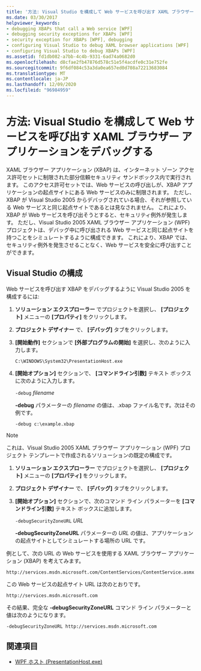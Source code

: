 ```yaml
---
title: '方法: Visual Studio を構成して Web サービスを呼び出す XAML ブラウザー アプリケーションをデバッグする'
ms.date: 03/30/2017
helpviewer_keywords:
- debugging XBAPs that call a Web service [WPF]
- debugging security exceptions for XBAPs [WPF]
- security exception for XBAPs [WPF], debugging
- configuring Visual Studio to debug XAML browser applications [WPF]
- configuring Visual Studio to debug XBAPs [WPF]
ms.assetid: fd1db082-a7bb-4c4b-9331-6ad74a0682d0
ms.openlocfilehash: d8cfae2fb47876d578c51e5f4acdfe0c31e752fe
ms.sourcegitcommit: 9f6df084c53a3da0ea657ed0d708a72213683084
ms.translationtype: MT
ms.contentlocale: ja-JP
ms.lasthandoff: 12/09/2020
ms.locfileid: "96984959"
---
```

# <a name="how-to-configure-visual-studio-to-debug-a-xaml-browser-application-to-call-a-web-service"></a>方法: Visual Studio を構成して Web サービスを呼び出す XAML ブラウザー アプリケーションをデバッグする
XAML ブラウザー アプリケーション (XBAP) は、インターネット ゾーン アクセス許可セットに制限された部分信頼セキュリティ サンドボックス内で実行されます。 このアクセス許可セットでは、Web サービスの呼び出しが、XBAP アプリケーションの起点サイトにある Web サービスのみに制限されます。 ただし、XBAP が Visual Studio 2005 からデバッグされている場合、それが参照している Web サービスと同じ起点サイトであるとは見なされません。 これにより、XBAP が Web サービスを呼び出そうとすると、セキュリティ例外が発生します。 ただし、Visual Studio 2005 XAML ブラウザー アプリケーション (WPF) プロジェクトは、デバッグ中に呼び出される Web サービスと同じ起点サイトを持つことをシミュレートするように構成できます。 これにより、XBAP では、セキュリティ例外を発生させることなく、Web サービスを安全に呼び出すことができます。

## <a name="configuring-visual-studio"></a>Visual Studio の構成
 Web サービスを呼び出す XBAP をデバッグするように Visual Studio 2005 を構成するには:

1. **ソリューション エクスプローラー** でプロジェクトを選択し、 **[プロジェクト]** メニューの **[プロパティ]** をクリックします。

2. **プロジェクト デザイナー** で、 **[デバッグ]** タブをクリックします。

3. **[開始動作]** セクションで **[外部プログラムの開始]** を選択し、次のように入力します。

     `C:\WINDOWS\System32\PresentationHost.exe`

4. **[開始オプション]** セクションで、 **[コマンドライン引数]** テキスト ボックスに次のように入力します。

     `-debug`  *filename*

     **-debug** パラメーターの *filename* の値は、.xbap ファイル名です。次はその例です。

     `-debug c:\example.xbap`

> [!NOTE]
> これは、Visual Studio 2005 XAML ブラウザー アプリケーション (WPF) プロジェクト テンプレートで作成されるソリューションの既定の構成です。

1. **ソリューション エクスプローラー** でプロジェクトを選択し、 **[プロジェクト]** メニューの **[プロパティ]** をクリックします。

2. **プロジェクト デザイナー** で、 **[デバッグ]** タブをクリックします。

3. **[開始オプション]** セクションで、次のコマンド ライン パラメーターを **[コマンドライン引数]** テキスト ボックスに追加します。

     `-debugSecurityZoneURL`  *URL*

     **-debugSecurityZoneURL** パラメーターの *URL* の値は、アプリケーションの起点サイトとしてシミュレートする場所の URL です。

 例として、次の URL の Web サービスを使用する XAML ブラウザー アプリケーション (XBAP) を考えてみます。

 `http://services.msdn.microsoft.com/ContentServices/ContentService.asmx`

 この Web サービスの起点サイト URL は次のとおりです。

 `http://services.msdn.microsoft.com`

 その結果、完全な **-debugSecurityZoneURL** コマンド ライン パラメーターと値は次のようになります。

 `-debugSecurityZoneURL http://services.msdn.microsoft.com`

## <a name="see-also"></a>関連項目

- [WPF ホスト (PresentationHost.exe)](wpf-host-presentationhost-exe.md)
